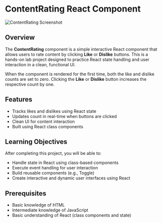 # ContentRating React Component

![ContentRating Screenshot](./7ddbc809-d85c-4a6e-9f71-2a0c68ccc263.png)

## Overview

The **ContentRating** component is a simple interactive React component that allows users to rate content by clicking **Like** or **Dislike** buttons. This is a hands-on lab project designed to practice React state handling and user interaction in a clean, functional UI.

When the component is rendered for the first time, both the like and dislike counts are set to zero. Clicking the **Like** or **Dislike** button increases the respective count by one.

##  Features

- Tracks likes and dislikes using React state
- Updates count in real-time when buttons are clicked
- Clean UI for content interaction
- Built using React class components

##  Learning Objectives

After completing this project, you will be able to:

- Handle state in React using class-based components
- Execute event handling for user interaction
- Build reusable components (e.g., Toggle)
- Create interactive and dynamic user interfaces using React

##  Prerequisites

-  Basic knowledge of HTML
-  Intermediate knowledge of JavaScript
-  Basic understanding of React (class components and state)


